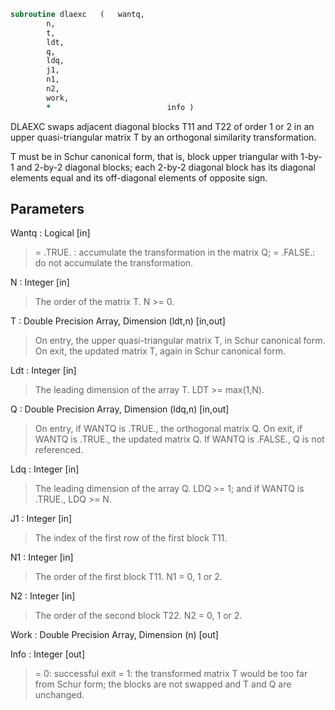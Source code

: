 ```fortran
subroutine dlaexc	(	wantq,
		n,
		t,
		ldt,
		q,
		ldq,
		j1,
		n1,
		n2,
		work,
		*                          info )
```

 DLAEXC swaps adjacent diagonal blocks T11 and T22 of order 1 or 2 in
 an upper quasi-triangular matrix T by an orthogonal similarity
 transformation.

 T must be in Schur canonical form, that is, block upper triangular
 with 1-by-1 and 2-by-2 diagonal blocks; each 2-by-2 diagonal block
 has its diagonal elements equal and its off-diagonal elements of
 opposite sign.

## Parameters
Wantq : Logical [in]
> = .TRUE. : accumulate the transformation in the matrix Q;
> = .FALSE.: do not accumulate the transformation.

N : Integer [in]
> The order of the matrix T. N >= 0.

T : Double Precision Array, Dimension (ldt,n) [in,out]
> On entry, the upper quasi-triangular matrix T, in Schur
> canonical form.
> On exit, the updated matrix T, again in Schur canonical form.

Ldt : Integer [in]
> The leading dimension of the array T. LDT >= max(1,N).

Q : Double Precision Array, Dimension (ldq,n) [in,out]
> On entry, if WANTQ is .TRUE., the orthogonal matrix Q.
> On exit, if WANTQ is .TRUE., the updated matrix Q.
> If WANTQ is .FALSE., Q is not referenced.

Ldq : Integer [in]
> The leading dimension of the array Q.
> LDQ >= 1; and if WANTQ is .TRUE., LDQ >= N.

J1 : Integer [in]
> The index of the first row of the first block T11.

N1 : Integer [in]
> The order of the first block T11. N1 = 0, 1 or 2.

N2 : Integer [in]
> The order of the second block T22. N2 = 0, 1 or 2.

Work : Double Precision Array, Dimension (n) [out]

Info : Integer [out]
> = 0: successful exit
> = 1: the transformed matrix T would be too far from Schur
> form; the blocks are not swapped and T and Q are
> unchanged.

